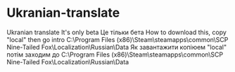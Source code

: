 # Ukranian-translate
Ukranian translate
It's only beta
Це тільки бета
How to download this, copy "local" then go intro C:\Program Files (x86)\Steam\steamapps\common\SCP Nine-Tailed Fox\Localization\Russian\Data
Як завантажити копіюем "local" потім заходим до C:\Program Files (x86)\Steam\steamapps\common\SCP Nine-Tailed Fox\Localization\Russian\Data
